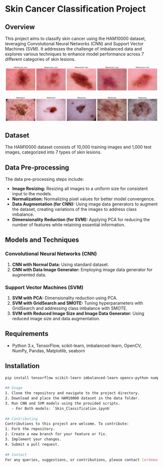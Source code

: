 # Skin Cancer Classification Project

## Overview
This project aims to classify skin cancer using the HAM10000 dataset, leveraging Convolutional Neural Networks (CNN) and Support Vector Machines (SVM). It addresses the challenge of imbalanced data and explores various techniques to enhance model performance across 7 different categories of skin lesions.

![Alt text](image.png)

![Alt text](image-1.png)
## Dataset
The HAM10000 dataset consists of 10,000 training images and 1,000 test images, categorized into 7 types of skin lesions.

## Data Pre-processing
The data pre-processing steps include:
- **Image Resizing:** Resizing all images to a uniform size for consistent input to the models.
- **Normalization:** Normalizing pixel values for better model convergence.
- **Data Augmentation (for CNN):** Using image data generators to augment the dataset, creating variations of the images to address class imbalance.
- **Dimensionality Reduction (for SVM):** Applying PCA for reducing the number of features while retaining essential information.

## Models and Techniques
### Convolutional Neural Networks (CNN)
1. **CNN with Normal Data:** Using standard dataset.
2. **CNN with Data Image Generator:** Employing image data generator for augmented data.

### Support Vector Machines (SVM)
1. **SVM with PCA:** Dimensionality reduction using PCA.
2. **SVM with GridSearch and SMOTE:** Tuning hyperparameters with GridSearch and addressing class imbalance with SMOTE.
3. **SVM with Reduced Image Size and Image Data Generator:** Using reduced image size and data augmentation.

## Requirements
- Python 3.x, TensorFlow, scikit-learn, imbalanced-learn, OpenCV, NumPy, Pandas, Matplotlib, seaborn

## Installation
```bash
pip install tensorflow scikit-learn imbalanced-learn opencv-python numpy pandas matplotlib seaborn

## Usage
1. Clone the repository and navigate to the project directory.
2. Download and place the HAM10000 dataset in the data folder.
3. Run CNN and SVM models using the provided scripts.
   - For Both models: `Skin_Classification.ipynb`

## Contributing
Contributions to this project are welcome. To contribute:
1. Fork the repository.
2. Create a new branch for your feature or fix.
3. Implement your changes.
4. Submit a pull request.

## Contact
For any queries, suggestions, or contributions, please contact [erdemarslan@sabanciuniv.edu].
